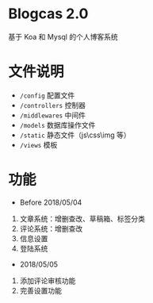 # Blogcas 2.0
基于 Koa 和 Mysql 的个人博客系统

# 文件说明
* `/config` 配置文件
* `/controllers` 控制器
* `/middlewares` 中间件
* `/models` 数据库操作文件
* `/static` 静态文件（js\css\img 等）
* `/views` 模板

# 功能
* Before 2018/05/04
1. 文章系统：增删查改、草稿箱、标签分类
2. 评论系统：增删查改
3. 信息设置
4. 登陆系统

* 2018/05/05
1. 添加评论审核功能
2. 完善设置功能